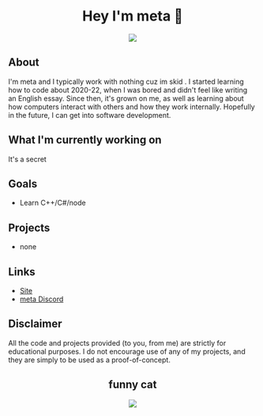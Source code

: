 <h1 align="center">Hey I'm meta 👋</h1>

<div align="center">


  <img src="https://discord.c99.nl/widget/theme-1/935474857716621362.png"></img>

</div>

## About
I'm meta and I typically work with nothing cuz im skid . I started learning how to code about 2020-22, when I was bored and didn't feel like writing an English essay. Since then, it's grown on me, as well as learning about how computers interact with others and how they work internally. Hopefully in the future, I can get into software development.

## What I'm currently working on
It's a secret

## Goals
* Learn C++/C#/node


## Projects
* none

## Links
* [Site](https://aceee.xyz)
* [meta Discord](https://discord.gg/multi)

## Disclaimer
All the code and projects provided (to you, from me) are strictly for educational purposes. I do not encourage use of any of my projects, and they are simply to be used as a proof-of-concept.

<h2 align="center">funny cat</h2>
<div align="center">
  <img src="https://www.google.com/url?sa=i&url=https%3A%2F%2Fcheezburger.com%2F4460037%2F15-of-basically-the-best-funniest-cat-pictures-weve-seen&psig=AOvVaw1aKnuXbE2zuQQyLMGFJaYP&ust=1644094966617000&source=images&cd=vfe&ved=0CAsQjRxqFwoTCOiYlZz55vUCFQAAAAAdAAAAABAI"></img>
</div>
